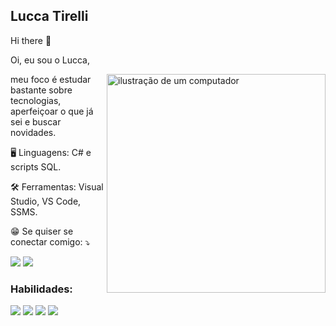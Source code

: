 ## Lucca Tirelli
Hi there 👋

Oi, eu sou o Lucca,

<img src="https://raw.githubusercontent.com/MicaelliMedeiros/micaellimedeiros/master/image/computer-illustration.png" alt="ilustração de um computador" min-width="400px" max-width="350px" width="350px" align="right">

meu foco é estudar bastante sobre tecnologias, aperfeiçoar o que já sei e buscar novidades.
  
🖥️ Linguagens: C# e scripts SQL.

🛠️ Ferramentas: Visual Studio, VS Code, SSMS.

😁 Se quiser se conectar comigo: ⤵️

<a href="https://www.linkedin.com/in/lucca-tirelli/" target="_blank" rel="noopener noreferrer"><img src="https://img.shields.io/badge/LinkedIn-0077B5?style=for-the-badge&logo=linkedin&logoColor=white" /></a>
<a href="https://www.instagram.com/luccatirelli/" target="_blank" rel="noopener noreferrer"><img src="https://img.shields.io/badge/-Instagram-%23E4405F?style=for-the-badge&logo=instagram&logoColor=white" /></a>

### Habilidades:
<p>
  <img src="https://img.shields.io/badge/.NET-5C2D91?style=for-the-badge&logo=.net&logoColor=white" />
  <img src="https://img.shields.io/badge/c%23-%23239120.svg?style=for-the-badge&logo=csharp&logoColor=white" />
  <img src="https://img.shields.io/badge/Visual%20Studio-5C2D91.svg?style=for-the-badge&logo=visual-studio&logoColor=white" />
  <img src="https://img.shields.io/badge/Microsoft%20SQL%20Server-B59A30?style=for-the-badge&logo=Microsoft%20sql%20server&logoColor=white" />
</p>

